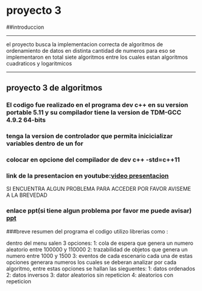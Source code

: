 # proyecto 3
##introduccion
____________________________________________________________________________________________________________________
el proyecto busca la implementacion correcta de algoritmos de ordenamiento de datos en distinta cantidad de numeros
para eso se implementaron en total siete algoritmos entre los cuales estan algoritmos cuadraticos y logaritmicos
____________________________________________________________________________________________________________________

## proyecto 3 de algoritmos 
### El codigo fue realizado en el programa dev c++ en su version portable 5.11 y su compilador tiene la version de TDM-GCC 4.9.2 64-bits
### tenga la version de controlador que permita inicicializar variables dentro de un for
### colocar en opcione del compilador de dev c++ -std=c++11
### link de la presentacion en youtube:[video presentacion]()
SI ENCUENTRA ALGUN PROBLEMA PARA ACCEDER POR FAVOR AVISEME A LA BREVEDAD
### enlace ppt(si tiene algun problema por favor me puede avisar) [ppt](https://drive.google.com/drive/folders/1dmS7IhagkxSen8aac-RQlxKW10hyMRRX?usp=sharing)

###breve resumen del programa
el codigo utilizo librerias como  :




dentro del menu salen 3 opciones:
1: cola de espera que genera un numero aleatorio entre 100000 y 110000
2: trazabilidad de objetos que genera un numero entre 1000 y 1500
3: eventos de cada escenario
cada una de estas opciones generara numeros los cuales se deberan analizar por cada algoritmo, entre estas opciones se hallan las sieguentes:
1: datos ordenados
2: datos inversos
3: dator aleatorios sin repeticion
4: aleatorios con repeticion
